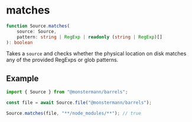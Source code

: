 # matches

```ts
function Source.matches(
    source: Source,
    pattern: string | RegExp | readonly (string | RegExp)[]
): boolean
```

Takes a `source` and checks whether the physical location on disk matches any of the provided RegExps or glob patterns.

## Example

```ts
import { Source } from "@monstermann/barrels";

const file = await Source.file("@monstermann/barrels");

Source.matches(file, "**/node_modules/**"); // true
```
